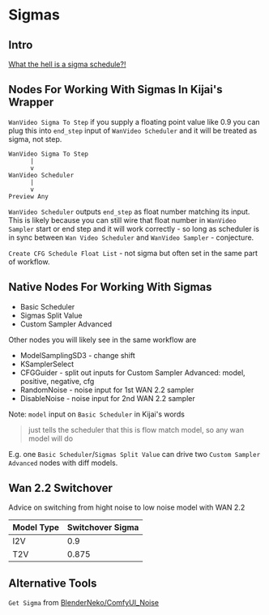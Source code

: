 # Sigmas

## Intro

[What the hell is a sigma schedule?!](https://www.youtube.com/watch?v=egn5dKPdlCk)

## Nodes For Working With Sigmas In Kijai's Wrapper

`WanVideo Sigma To Step` if you supply a floating point value like 0.9 you can plug this into `end_step` input of `WanVideo Scheduler` and it will be treated as sigma, not step.

```
WanVideo Sigma To Step
      |
      v
WanVideo Scheduler
      |
      v 
Preview Any
```

`WanVideo Scheduler` outputs `end_step` as float number matching its input.
This is likely because you can still wire that float number in `WanVideo Sampler` start or end step and it will work correctly - so long as scheduler is in sync between `Wan Video Scheduler` and `WanVideo Sampler` - conjecture.

`Create CFG Schedule Float List` - not sigma but often set in the same part of workflow.

## Native Nodes For Working With Sigmas

* Basic Scheduler
* Sigmas Split Value
* Custom Sampler Advanced

Other nodes you will likely see in the same workflow are

* ModelSamplingSD3 - change shift
* KSamplerSelect
* CFGGuider - split out inputs for Custom Sampler Advanced: model, positive, negative, cfg
* RandomNoise - noise input for 1st WAN 2.2 sampler
* DisableNoise - noise input for 2nd WAN 2.2 sampler

Note: `model` input on `Basic Scheduler` in Kijai's words
> just tells the scheduler that this is flow match model, so any wan model will do

E.g. one `Basic Scheduler`/`Sigmas Split Value` can drive two `Custom Sampler Advanced` nodes with diff models.

## Wan 2.2 Switchover

Advice on switching from hight noise to low noise model with WAN 2.2

| Model Type | Switchover Sigma |
| :--- | :--- |
| I2V | 0.9 |
| T2V | 0.875 |

## Alternative Tools

`Get Sigma` from [BlenderNeko/ComfyUI_Noise](https://github.com/BlenderNeko/ComfyUI_Noise)